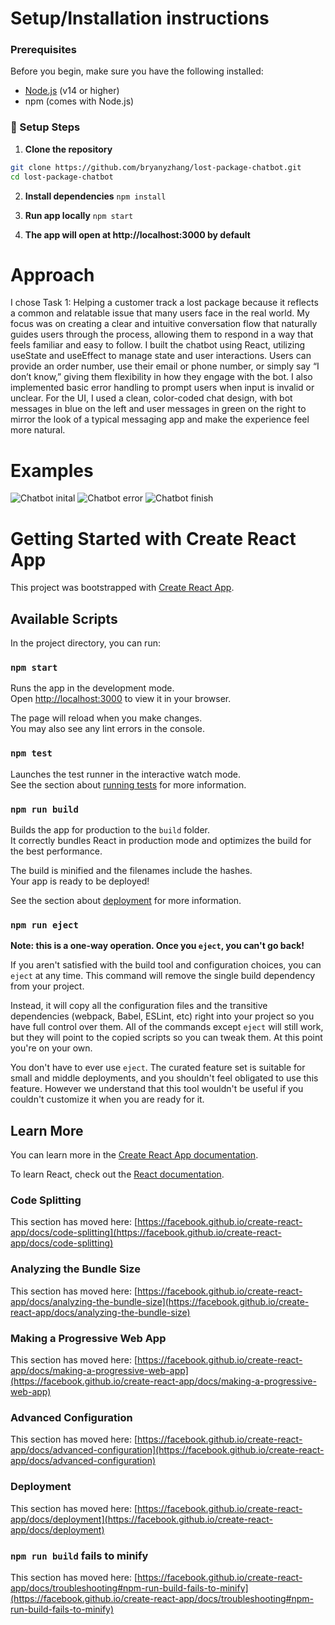 # Setup/Installation instructions

### Prerequisites

Before you begin, make sure you have the following installed:
- [Node.js](https://nodejs.org/en/download/) (v14 or higher)
- npm (comes with Node.js)

### 🔧 Setup Steps

1. **Clone the repository**
```bash
git clone https://github.com/bryanyzhang/lost-package-chatbot.git
cd lost-package-chatbot
```

2. **Install dependencies**
`npm install`

3. **Run app locally**
`npm start`

4. **The app will open at http://localhost:3000 by default**

# Approach
I chose Task 1: Helping a customer track a lost package because it reflects a common and relatable issue that many users face in the real world. My focus was on creating a clear and intuitive conversation flow that naturally guides users through the process, allowing them to respond in a way that feels familiar and easy to follow. I built the chatbot using React, utilizing useState and useEffect to manage state and user interactions. Users can provide an order number, use their email or phone number, or simply say “I don’t know,” giving them flexibility in how they engage with the bot. I also implemented basic error handling to prompt users when input is invalid or unclear. For the UI, I used a clean, color-coded chat design, with bot messages in blue on the left and user messages in green on the right to mirror the look of a typical messaging app and make the experience feel more natural.

# Examples
![Chatbot inital](./src/screenshots/chatbot-inital.png)
![Chatbot error](./src/screenshots/chatbot-error.png)
![Chatbot finish](./src/screenshots/chatbot-finish.png)


# Getting Started with Create React App

This project was bootstrapped with [Create React App](https://github.com/facebook/create-react-app).

## Available Scripts

In the project directory, you can run:

### `npm start`

Runs the app in the development mode.\
Open [http://localhost:3000](http://localhost:3000) to view it in your browser.

The page will reload when you make changes.\
You may also see any lint errors in the console.

### `npm test`

Launches the test runner in the interactive watch mode.\
See the section about [running tests](https://facebook.github.io/create-react-app/docs/running-tests) for more information.

### `npm run build`

Builds the app for production to the `build` folder.\
It correctly bundles React in production mode and optimizes the build for the best performance.

The build is minified and the filenames include the hashes.\
Your app is ready to be deployed!

See the section about [deployment](https://facebook.github.io/create-react-app/docs/deployment) for more information.

### `npm run eject`

**Note: this is a one-way operation. Once you `eject`, you can't go back!**

If you aren't satisfied with the build tool and configuration choices, you can `eject` at any time. This command will remove the single build dependency from your project.

Instead, it will copy all the configuration files and the transitive dependencies (webpack, Babel, ESLint, etc) right into your project so you have full control over them. All of the commands except `eject` will still work, but they will point to the copied scripts so you can tweak them. At this point you're on your own.

You don't have to ever use `eject`. The curated feature set is suitable for small and middle deployments, and you shouldn't feel obligated to use this feature. However we understand that this tool wouldn't be useful if you couldn't customize it when you are ready for it.

## Learn More

You can learn more in the [Create React App documentation](https://facebook.github.io/create-react-app/docs/getting-started).

To learn React, check out the [React documentation](https://reactjs.org/).

### Code Splitting

This section has moved here: [https://facebook.github.io/create-react-app/docs/code-splitting](https://facebook.github.io/create-react-app/docs/code-splitting)

### Analyzing the Bundle Size

This section has moved here: [https://facebook.github.io/create-react-app/docs/analyzing-the-bundle-size](https://facebook.github.io/create-react-app/docs/analyzing-the-bundle-size)

### Making a Progressive Web App

This section has moved here: [https://facebook.github.io/create-react-app/docs/making-a-progressive-web-app](https://facebook.github.io/create-react-app/docs/making-a-progressive-web-app)

### Advanced Configuration

This section has moved here: [https://facebook.github.io/create-react-app/docs/advanced-configuration](https://facebook.github.io/create-react-app/docs/advanced-configuration)

### Deployment

This section has moved here: [https://facebook.github.io/create-react-app/docs/deployment](https://facebook.github.io/create-react-app/docs/deployment)

### `npm run build` fails to minify

This section has moved here: [https://facebook.github.io/create-react-app/docs/troubleshooting#npm-run-build-fails-to-minify](https://facebook.github.io/create-react-app/docs/troubleshooting#npm-run-build-fails-to-minify)

